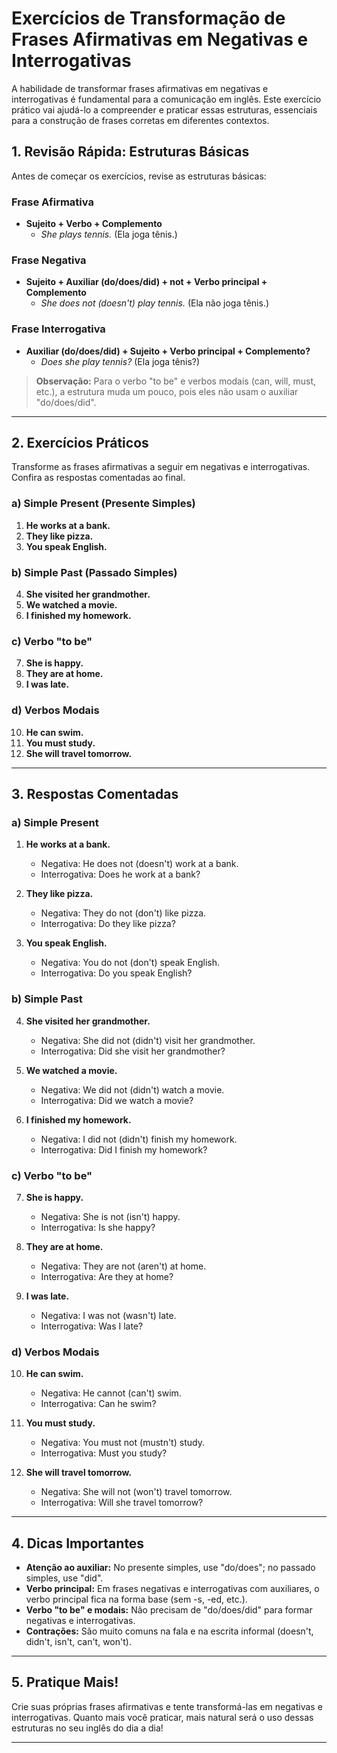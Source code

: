 
# Exercícios de Transformação de Frases Afirmativas em Negativas e Interrogativas

A habilidade de transformar frases afirmativas em negativas e interrogativas é fundamental para a comunicação em inglês. Este exercício prático vai ajudá-lo a compreender e praticar essas estruturas, essenciais para a construção de frases corretas em diferentes contextos.

## 1. Revisão Rápida: Estruturas Básicas

Antes de começar os exercícios, revise as estruturas básicas:

### Frase Afirmativa

- **Sujeito + Verbo + Complemento**
  - *She plays tennis.* (Ela joga tênis.)

### Frase Negativa

- **Sujeito + Auxiliar (do/does/did) + not + Verbo principal + Complemento**
  - *She does not (doesn't) play tennis.* (Ela não joga tênis.)

### Frase Interrogativa

- **Auxiliar (do/does/did) + Sujeito + Verbo principal + Complemento?**
  - *Does she play tennis?* (Ela joga tênis?)

> **Observação:** Para o verbo "to be" e verbos modais (can, will, must, etc.), a estrutura muda um pouco, pois eles não usam o auxiliar "do/does/did".

---

## 2. Exercícios Práticos

Transforme as frases afirmativas a seguir em negativas e interrogativas. Confira as respostas comentadas ao final.

### a) Simple Present (Presente Simples)

1. **He works at a bank.**
2. **They like pizza.**
3. **You speak English.**

### b) Simple Past (Passado Simples)

4. **She visited her grandmother.**
5. **We watched a movie.**
6. **I finished my homework.**

### c) Verbo "to be"

7. **She is happy.**
8. **They are at home.**
9. **I was late.**

### d) Verbos Modais

10. **He can swim.**
11. **You must study.**
12. **She will travel tomorrow.**

---

## 3. Respostas Comentadas

### a) Simple Present

1. **He works at a bank.**
   - Negativa: He does not (doesn't) work at a bank.
   - Interrogativa: Does he work at a bank?

2. **They like pizza.**
   - Negativa: They do not (don't) like pizza.
   - Interrogativa: Do they like pizza?

3. **You speak English.**
   - Negativa: You do not (don't) speak English.
   - Interrogativa: Do you speak English?

### b) Simple Past

4. **She visited her grandmother.**
   - Negativa: She did not (didn't) visit her grandmother.
   - Interrogativa: Did she visit her grandmother?

5. **We watched a movie.**
   - Negativa: We did not (didn't) watch a movie.
   - Interrogativa: Did we watch a movie?

6. **I finished my homework.**
   - Negativa: I did not (didn't) finish my homework.
   - Interrogativa: Did I finish my homework?

### c) Verbo "to be"

7. **She is happy.**
   - Negativa: She is not (isn't) happy.
   - Interrogativa: Is she happy?

8. **They are at home.**
   - Negativa: They are not (aren't) at home.
   - Interrogativa: Are they at home?

9. **I was late.**
   - Negativa: I was not (wasn't) late.
   - Interrogativa: Was I late?

### d) Verbos Modais

10. **He can swim.**
    - Negativa: He cannot (can't) swim.
    - Interrogativa: Can he swim?

11. **You must study.**
    - Negativa: You must not (mustn't) study.
    - Interrogativa: Must you study?

12. **She will travel tomorrow.**
    - Negativa: She will not (won't) travel tomorrow.
    - Interrogativa: Will she travel tomorrow?

---

## 4. Dicas Importantes

- **Atenção ao auxiliar:** No presente simples, use "do/does"; no passado simples, use "did".
- **Verbo principal:** Em frases negativas e interrogativas com auxiliares, o verbo principal fica na forma base (sem -s, -ed, etc.).
- **Verbo "to be" e modais:** Não precisam de "do/does/did" para formar negativas e interrogativas.
- **Contrações:** São muito comuns na fala e na escrita informal (doesn't, didn't, isn't, can't, won't).

---

## 5. Pratique Mais!

Crie suas próprias frases afirmativas e tente transformá-las em negativas e interrogativas. Quanto mais você praticar, mais natural será o uso dessas estruturas no seu inglês do dia a dia!

---
```
